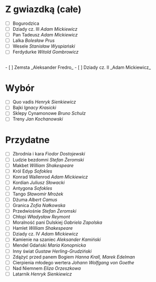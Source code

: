 <script src="geocities.js"></script>

# Z gwiazdką (całe)

- [ ] Bogurodzica
- [ ] Dziady cz. III _Adam Mickiewicz_
- [ ] Pan Tadeusz _Adam Mickiewicz_
- [ ] Lalka _Bolesław Prus_
- [ ] Wesele _Stanisław Wyspiański_
- [ ] Ferdydurke _Witold Gombrowicz_
<br>
- [ ] Zemsta _Aleksander Fredro_
- [ ] Dziady cz. II _Adam Mickiewicz_

# Wybór
- [ ] Quo vadis _Henryk Sienkiewicz_
- [ ] Bajki _Ignacy Krasicki_
- [ ] Sklepy Cynamonowe _Bruno Schulz_
- [ ] Treny _Jan Kochanowski_

# Przydatne
- [ ] Zbrodnia i kara _Fiodor Dostojewski_
- [ ] Ludzie bezdomni _Stefan Żeromski_
- [ ] Makbet _William Shakespeare_
- [ ] Król Edyp _Sofokles_
- [ ] Konrad Wallenrod _Adam Mickiewicz_
- [ ] Kordian _Juliusz Słowacki_
- [ ] Antygona _Sofokles_
- [ ] Tango _Sławomir Mrożek_
- [ ] Dżuma _Albert Camus_
- [ ] Granica _Zofia Nałkowska_
- [ ] Przedwiośnie _Stefan Żeromski_
- [ ] Chłopi _Władysław Reymont_
- [ ] Moralność pani Dulskiej _Gabriela Zapolska_
- [ ] Hamlet _William Shakespeare_
- [ ] Dziady cz. IV _Adam Mickiewicz_
- [ ] Kamienie na szaniec _Aleksander Kamiński_
- [ ] Mendel Gdański _Maria Konopnicka_
- [ ] Inny świat _Gustaw Herling-Grudziński_
- [ ] Zdążyć przed panem Bogiem _Hanna Krall, Marek Edelman_
- [ ] Cierpienia młodego wertera _Johann Wolfgang von Goethe_
- [ ] Nad Niemnem _Eliza Orzeszkowa_
- [ ] Latarnik _Henryk Sienkiewicz_

<script>
    
    if (!window.location.protocol.startsWith("vscode")) {
        // save
        window.addEventListener('beforeunload', function (e) {
            window.localStorage.checked_lektury = Array.from(document.querySelectorAll("input.task-list-item-checkbox")).filter((it)=>it.checked).map((it)=>it.parentNode.innerText)
        })

        // load
        Array.from(document.querySelectorAll("li.task-list-item")).filter((it)=>(window.localStorage.checked_lektury||[]).includes(it.innerText)).forEach((it) => {
            it.querySelector("input.task-list-item-checkbox").checked = true
        })
    }
    

</script>